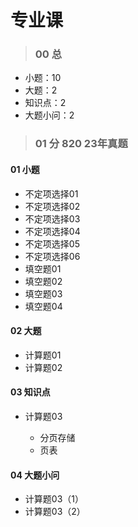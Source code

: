 # 专业课



> ### 00 总

* 小题：10
* 大题：2
* 知识点：2
* 大题小问：2



> ### 01 分 820 23年真题

#### 01 小题

* 不定项选择01 
* 不定项选择02  
* 不定项选择03  
* 不定项选择04
* 不定项选择05
* 不定项选择06
* 填空题01
* 填空题02
* 填空题03
* 填空题04

#### 02 大题

* 计算题01 
* 计算题02

#### 03 知识点

* 计算题03 

  * 分页存储
  * 页表

#### 04 大题小问

* 计算题03（1）
* 计算题03（2）

